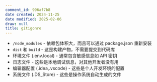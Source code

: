 ```yaml
---
comment_id: 996af7b8
date created: 2024-11-25
date modified: 2025-02-06
draw: null
title: gitigonre
---
```

- `/node_modules` - 依赖包体积大，而且可以通过 package.json 重新安装
- `dist` 和 `build` - 这是构建产物，不需要提交到代码库
- 环境文件 (.env.local) - 通常包含敏感信息如 API 密钥
- 日志文件 - 这些是本地调试信息，对其他开发者没有用
- 编辑器配置 (.idea,.vscode) - 这些是个人开发环境的配置
- 系统文件 (.DS_Store) - 这些是操作系统自动生成的文件
